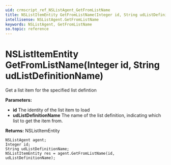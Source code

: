 ```yaml
---
uid: crmscript_ref_NSListAgent_GetFromListName
title: NSListItemEntity GetFromListName(Integer id, String udListDefinitionName)
intellisense: NSListAgent.GetFromListName
keywords: NSListAgent, GetFromListName
so.topic: reference
---
```


# NSListItemEntity GetFromListName(Integer id, String udListDefinitionName)

Get a list item for the specified list defintion

**Parameters:**
 - **id** The identity of the list item to load
 - **udListDefinitionName** The name of the list definition, indicating which list to get the item from.

**Returns:** NSListItemEntity

```crmscript
NSListAgent agent;
Integer id;
String udListDefinitionName;
NSListItemEntity res = agent.GetFromListName(id, udListDefinitionName);
```

